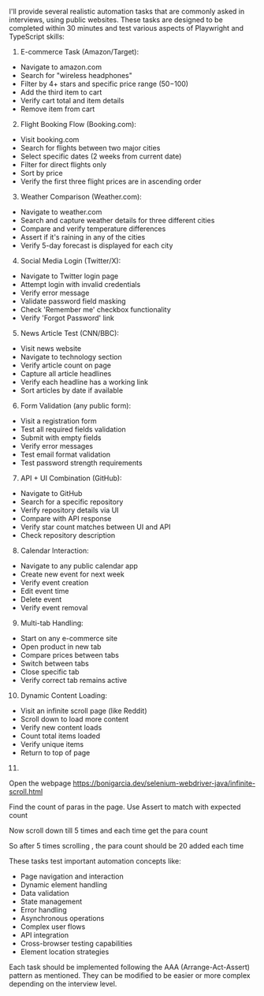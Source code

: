 I'll provide several realistic automation tasks that are commonly asked in interviews, using public websites. These tasks are designed to be completed within 30 minutes and test various aspects of Playwright and TypeScript skills:

1. E-commerce Task (Amazon/Target):
- Navigate to amazon.com
- Search for "wireless headphones"
- Filter by 4+ stars and specific price range ($50-$100)
- Add the third item to cart
- Verify cart total and item details
- Remove item from cart

2. Flight Booking Flow (Booking.com):
- Visit booking.com
- Search for flights between two major cities
- Select specific dates (2 weeks from current date)
- Filter for direct flights only
- Sort by price
- Verify the first three flight prices are in ascending order

3. Weather Comparison (Weather.com):
- Navigate to weather.com
- Search and capture weather details for three different cities
- Compare and verify temperature differences
- Assert if it's raining in any of the cities
- Verify 5-day forecast is displayed for each city

4. Social Media Login (Twitter/X):
- Navigate to Twitter login page
- Attempt login with invalid credentials
- Verify error message
- Validate password field masking
- Check 'Remember me' checkbox functionality
- Verify 'Forgot Password' link

5. News Article Test (CNN/BBC):
- Visit news website
- Navigate to technology section
- Verify article count on page
- Capture all article headlines
- Verify each headline has a working link
- Sort articles by date if available

6. Form Validation (any public form):
- Visit a registration form
- Test all required fields validation
- Submit with empty fields
- Verify error messages
- Test email format validation
- Test password strength requirements

7. API + UI Combination (GitHub):
- Navigate to GitHub
- Search for a specific repository
- Verify repository details via UI
- Compare with API response
- Verify star count matches between UI and API
- Check repository description

8. Calendar Interaction:
- Navigate to any public calendar app
- Create new event for next week
- Verify event creation
- Edit event time
- Delete event
- Verify event removal

9. Multi-tab Handling:
- Start on any e-commerce site
- Open product in new tab
- Compare prices between tabs
- Switch between tabs
- Close specific tab
- Verify correct tab remains active

10. Dynamic Content Loading:
- Visit an infinite scroll page (like Reddit)
- Scroll down to load more content
- Verify new content loads
- Count total items loaded
- Verify unique items
- Return to top of page

11.
Open the webpage https://bonigarcia.dev/selenium-webdriver-java/infinite-scroll.html

Find the count of paras in the page. Use Assert to match with expected count

Now scroll down till 5 times and each time get the para count 

So after 5 times scrolling , the para count should be 20 added each time

These tasks test important automation concepts like:
- Page navigation and interaction
- Dynamic element handling
- Data validation
- State management
- Error handling
- Asynchronous operations
- Complex user flows
- API integration
- Cross-browser testing capabilities
- Element location strategies

Each task should be implemented following the AAA (Arrange-Act-Assert) pattern as mentioned. They can be modified to be easier or more complex depending on the interview level.